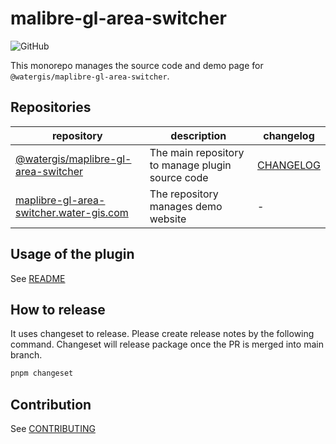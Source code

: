 # malibre-gl-area-switcher

![GitHub](https://img.shields.io/github/license/watergis/maplibre-gl-area-switcher)

This monorepo manages the source code and demo page for `@watergis/maplibre-gl-area-switcher`.

## Repositories

| repository | description | changelog |
|---|---|---|
|[@watergis/maplibre-gl-area-switcher](./packages/maplibre-gl-area-switcher/)|The main repository to manage plugin source code|[CHANGELOG](./packages/maplibre-gl-area-switcher/CHANGELOG.md)
|[maplibre-gl-area-switcher.water-gis.com](./sites/maplibre-gl-area-switcher.water-gis.com/)|The repository manages demo website|-|

## Usage of the plugin

See [README](./packages/maplibre-gl-area-switcher)

## How to release

It uses changeset to release. Please create release notes by the following command. Changeset will release package once the PR is merged into main branch.

```zsh
pnpm changeset
```

## Contribution

See [CONTRIBUTING](./.github/CONTRIBUTING.md)
